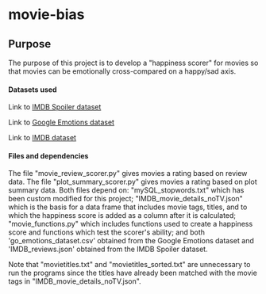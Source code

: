# movie-bias

## Purpose

The purpose of this project is to develop a "happiness scorer" for movies so that movies can be emotionally cross-compared on a happy/sad axis.

#### Datasets used

Link to [IMDB Spoiler dataset](https://www.kaggle.com/datasets/rmisra/imdb-spoiler-dataset?select=IMDB_reviews.json)

Link to [Google Emotions dataset](https://www.kaggle.com/datasets/shivamb/go-emotions-google-emotions-dataset)

Link to [IMDB dataset](https://www.kaggle.com/datasets/ashirwadsangwan/imdb-dataset)


#### Files and dependencies

The file "movie_review_scorer.py" gives movies a rating based on review data. The file "plot_summary_scorer.py" gives movies a rating based on plot summary data.
Both files depend on: "mySQL_stopwords.txt" which has been custom modified for this project; "IMDB_movie_details_noTV.json" which is the basis for a data frame that
includes movie tags, titles, and to which the happiness score is added as a column after it is calculated; "movie_functions.py" which includes functions used to
create a happiness score and functions which test the scorer's ability; and both 'go_emotions_dataset.csv' obtained from the Google Emotions dataset and
'IMDB_reviews.json' obtained from the IMDB Spoiler dataset.


Note that "movietitles.txt" and "movietitles_sorted.txt" are unnecessary to run the programs since the titles have already been matched with the movie tags in 
"IMDB_movie_details_noTV.json".
